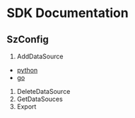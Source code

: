 # SDK Documentation

## SzConfig

1. AddDataSource

- [python](https://garage.senzing.com/sz-sdk-python/senzing.html#senzing.szconfig.SzConfig.add_data_source)
- [go](https://pkg.go.dev/github.com/senzing-garage/sz-sdk-go-core/szconfig#Szconfig.AddDataSource)

1. DeleteDataSource
1. GetDataSouces
1. Export
